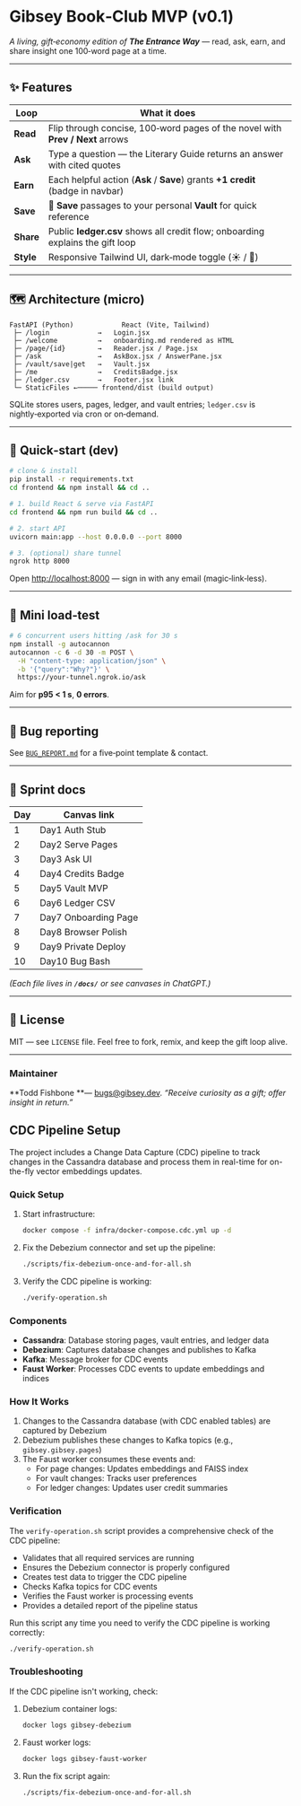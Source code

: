 # Gibsey **Book‑Club MVP** (v0.1)

*A living, gift‑economy edition of* ***The Entrance Way*** — read, ask, earn, and share insight one 100‑word page at a time.

---

## ✨ Features

| Loop      | What it does                                                                    |
| --------- | ------------------------------------------------------------------------------- |
| **Read**  | Flip through concise, 100‑word pages of the novel with **Prev / Next** arrows   |
| **Ask**   | Type a question — the Literary Guide returns an answer with cited quotes        |
| **Earn**  | Each helpful action (**Ask** / **Save**) grants **+1 credit** (badge in navbar) |
| **Save**  | 💾 **Save** passages to your personal **Vault** for quick reference             |
| **Share** | Public **ledger.csv** shows all credit flow; onboarding explains the gift loop  |
| **Style** | Responsive Tailwind UI, dark‑mode toggle (☀️ / 🌙)                              |

---

## 🗺️ Architecture (micro)

```
FastAPI (Python)            React (Vite, Tailwind)
 ├─ /login            →   Login.jsx
 ├─ /welcome          →   onboarding.md rendered as HTML
 ├─ /page/{id}        →   Reader.jsx / Page.jsx
 ├─ /ask              →   AskBox.jsx / AnswerPane.jsx
 ├─ /vault/save|get   →   Vault.jsx
 ├─ /me               →   CreditsBadge.jsx
 ├─ /ledger.csv       →   Footer.jsx link
 └─ StaticFiles ←───── frontend/dist (build output)
```

SQLite stores users, pages, ledger, and vault entries; `ledger.csv` is nightly‑exported via cron or on‑demand.

---

## 🚀 Quick‑start (dev)

```bash
# clone & install
pip install -r requirements.txt
cd frontend && npm install && cd ..

# 1. build React & serve via FastAPI
cd frontend && npm run build && cd ..

# 2. start API
uvicorn main:app --host 0.0.0.0 --port 8000

# 3. (optional) share tunnel
ngrok http 8000
```

Open [http://localhost:8000](http://localhost:8000) — sign in with any email (magic‑link‑less).

---

## 🧪 Mini load‑test

```bash
# 6 concurrent users hitting /ask for 30 s
npm install -g autocannon
autocannon -c 6 -d 30 -m POST \
  -H "content-type: application/json" \
  -b '{"query":"Why?"}' \
  https://your-tunnel.ngrok.io/ask
```

Aim for **p95 < 1 s**, **0 errors**.

---

## 🐞 Bug reporting

See [`BUG_REPORT.md`](BUG_REPORT.md) for a five‑point template & contact.

---

## 📂 Sprint docs

| Day | Canvas link          |
| --- | -------------------- |
| 1   | Day1 Auth Stub       |
| 2   | Day2 Serve Pages     |
| 3   | Day3 Ask UI          |
| 4   | Day4 Credits Badge   |
| 5   | Day5 Vault MVP       |
| 6   | Day6 Ledger CSV      |
| 7   | Day7 Onboarding Page |
| 8   | Day8 Browser Polish  |
| 9   | Day9 Private Deploy  |
| 10  | Day10 Bug Bash       |

*(Each file lives in ******`/docs/`****** or see canvases in ChatGPT.)*

---

## 📜 License

MIT — see `LICENSE` file. Feel free to fork, remix, and keep the gift loop alive.

---

### Maintainer

\*\*Todd Fishbone \*\*— [bugs@gibsey.dev](mailto:bugs@gibsey.dev).
*“Receive curiosity as a gift; offer insight in return.”*

## CDC Pipeline Setup

The project includes a Change Data Capture (CDC) pipeline to track changes in the Cassandra database and process them in real-time for on-the-fly vector embeddings updates.

### Quick Setup

1. Start infrastructure:
   ```bash
   docker compose -f infra/docker-compose.cdc.yml up -d
   ```

2. Fix the Debezium connector and set up the pipeline:
   ```bash
   ./scripts/fix-debezium-once-and-for-all.sh
   ```

3. Verify the CDC pipeline is working:
   ```bash
   ./verify-operation.sh
   ```

### Components

- **Cassandra**: Database storing pages, vault entries, and ledger data
- **Debezium**: Captures database changes and publishes to Kafka
- **Kafka**: Message broker for CDC events
- **Faust Worker**: Processes CDC events to update embeddings and indices

### How It Works

1. Changes to the Cassandra database (with CDC enabled tables) are captured by Debezium
2. Debezium publishes these changes to Kafka topics (e.g., `gibsey.gibsey.pages`)
3. The Faust worker consumes these events and:
   - For page changes: Updates embeddings and FAISS index
   - For vault changes: Tracks user preferences
   - For ledger changes: Updates user credit summaries

### Verification

The `verify-operation.sh` script provides a comprehensive check of the CDC pipeline:

- Validates that all required services are running
- Ensures the Debezium connector is properly configured
- Creates test data to trigger the CDC pipeline
- Checks Kafka topics for CDC events
- Verifies the Faust worker is processing events
- Provides a detailed report of the pipeline status

Run this script any time you need to verify the CDC pipeline is working correctly:

```bash
./verify-operation.sh
```

### Troubleshooting

If the CDC pipeline isn't working, check:

1. Debezium container logs:
   ```bash
   docker logs gibsey-debezium
   ```

2. Faust worker logs:
   ```bash
   docker logs gibsey-faust-worker
   ```

3. Run the fix script again:
   ```bash
   ./scripts/fix-debezium-once-and-for-all.sh
   ```
